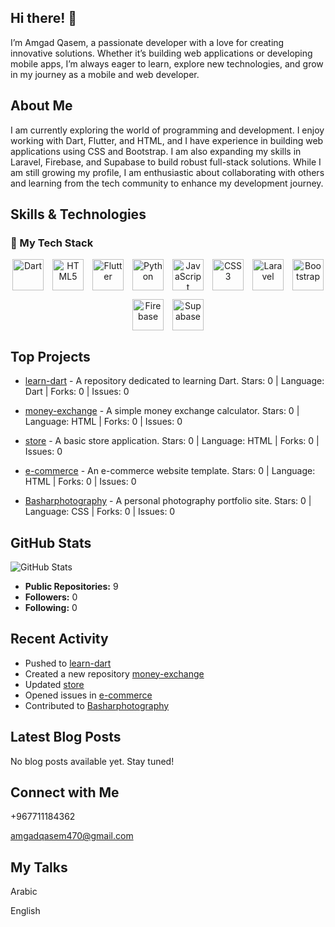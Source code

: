 ## Hi there! 👋

I’m Amgad Qasem, a passionate developer with a love for creating innovative solutions. Whether it’s building web applications or developing mobile apps, I’m always eager to learn, explore new technologies, and grow in my journey as a mobile and web developer.

## About Me

I am currently exploring the world of programming and development. I enjoy working with Dart, Flutter, and HTML, and I have experience in building web applications using CSS and Bootstrap. I am also expanding my skills in Laravel, Firebase, and Supabase to build robust full-stack solutions. While I am still growing my profile, I am enthusiastic about collaborating with others and learning from the tech community to enhance my development journey.

## Skills & Technologies

### 🚀 My Tech Stack

<p align="center" style="display: flex; flex-wrap: wrap; gap: 14px; justify-content: center;">

  <img src="https://img.shields.io/badge/Dart-0175C2?style=for-the-badge&logo=dart&logoColor=white&labelColor=00000000&borderRadius=10" alt="Dart" height="50" />
  
  <img src="https://img.shields.io/badge/HTML5-E34F26?style=for-the-badge&logo=html5&logoColor=white&labelColor=00000000&borderRadius=10" alt="HTML5" height="50" />
  
  <img src="https://img.shields.io/badge/Flutter-02569B?style=for-the-badge&logo=flutter&logoColor=white&labelColor=00000000&borderRadius=10" alt="Flutter" height="50" />
  
  <img src="https://img.shields.io/badge/Python-3776AB?style=for-the-badge&logo=python&logoColor=white&labelColor=00000000&borderRadius=10" alt="Python" height="50" />
  
  <img src="https://img.shields.io/badge/JavaScript-F7DF1E?style=for-the-badge&logo=javascript&logoColor=black&labelColor=00000000&borderRadius=10" alt="JavaScript" height="50" />
  
  <img src="https://img.shields.io/badge/CSS3-1572B6?style=for-the-badge&logo=css3&logoColor=white&labelColor=00000000&borderRadius=10" alt="CSS3" height="50" />
  
  <img src="https://img.shields.io/badge/Laravel-FF2D20?style=for-the-badge&logo=laravel&logoColor=white&labelColor=00000000&borderRadius=10" alt="Laravel" height="50" />
  
  <img src="https://img.shields.io/badge/Bootstrap-7952B3?style=for-the-badge&logo=bootstrap&logoColor=white&labelColor=00000000&borderRadius=10" alt="Bootstrap" height="50" />
  
  <img src="https://img.shields.io/badge/Firebase-FFCA28?style=for-the-badge&logo=firebase&logoColor=black&labelColor=00000000&borderRadius=10" alt="Firebase" height="50" />
  
  <img src="https://img.shields.io/badge/Supabase-3ECF8E?style=for-the-badge&logo=supabase&logoColor=white&labelColor=00000000&borderRadius=10" alt="Supabase" height="50" />

</p>



## Top Projects

- [learn-dart](https://github.com/AmgadQasem/learn-dart) - A repository dedicated to learning Dart. 
  Stars: 0 | Language: Dart | Forks: 0 | Issues: 0

- [money-exchange](https://github.com/AmgadQasem/money-exchange) - A simple money exchange calculator. 
  Stars: 0 | Language: HTML | Forks: 0 | Issues: 0

- [store](https://github.com/AmgadQasem/store) - A basic store application. 
  Stars: 0 | Language: HTML | Forks: 0 | Issues: 0

- [e-commerce](https://github.com/AmgadQasem/e-commerce) - An e-commerce website template. 
  Stars: 0 | Language: HTML | Forks: 0 | Issues: 0

- [Basharphotography](https://github.com/AmgadQasem/Basharphotography) - A personal photography portfolio site. 
  Stars: 0 | Language: CSS | Forks: 0 | Issues: 0

## GitHub Stats

![GitHub Stats](https://github-readme-stats.vercel.app/api?username=AmgadQasem&show_icons=true&theme=radical)

- **Public Repositories:** 9
- **Followers:** 0
- **Following:** 0

## Recent Activity

- Pushed to [learn-dart](https://github.com/AmgadQasem/learn-dart)
- Created a new repository [money-exchange](https://github.com/AmgadQasem/money-exchange)
- Updated [store](https://github.com/AmgadQasem/store)
- Opened issues in [e-commerce](https://github.com/AmgadQasem/e-commerce)
- Contributed to [Basharphotography](https://github.com/AmgadQasem/Basharphotography)

## Latest Blog Posts

No blog posts available yet. Stay tuned!

## Connect with Me

+967711184362

amgadqasem470@gmail.com

## My Talks

Arabic 

English
